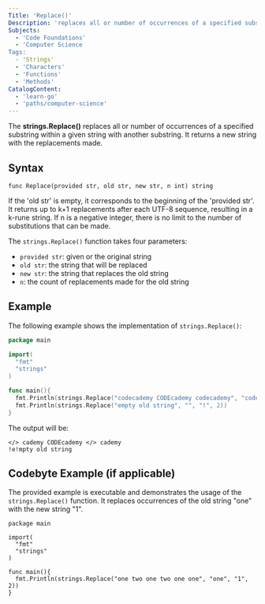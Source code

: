 ```yaml
---
Title: 'Replace()' 
Description: 'replaces all or number of occurrences of a specified substring within a given string with another substring. It returns a new string with the replacements made.' 
Subjects: 
  - 'Code Foundations'
  - 'Computer Science
Tags: 
  - 'Strings'
  - 'Characters'
  - 'Functions'
  - 'Methods'
CatalogContent: 
  - 'learn-go'
  - 'paths/computer-science'
---
```


The **strings.Replace()** replaces all or number of occurrences of a specified substring within a given string with another substring. It returns a new string with the replacements made.

## Syntax

```pseudo
func Replace(provided str, old str, new str, n int) string
```

If the 'old str' is empty, it corresponds to the beginning of the 'provided str'. It returns up to k+1 replacements after each UTF-8 sequence, resulting in a k-rune string. If n is a negative integer, there is no limit to the number of substitutions that can be made.

The `strings.Replace()` function takes four parameters:

- `provided str`: given or the original string
- `old str`: the string that will be replaced
- `new str`: the string that replaces the old string
- `n`: the count of replacements made for the old string

## Example

The following example shows the implementation of `strings.Replace()`:

```go
package main

import(
  "fmt"
  "strings"
)

func main(){
  fmt.Println(strings.Replace("codecademy CODEcademy codecademy", "code", "</> ", -1))
  fmt.Println(strings.Replace("empty old string", "", "!", 2))
}
```

The output will be:

```shell
</> cademy CODEcademy </> cademy
!e!mpty old string
```

## Codebyte Example (if applicable)

The provided example is executable and demonstrates the usage of the `strings.Replace()` function. It replaces occurrences of the old string "one" with the new string "1".

```codebyte/golang
package main

import(
  "fmt"
  "strings"
)

func main(){
  fmt.Println(strings.Replace("one two one two one one", "one", "1", 2))
}
```
